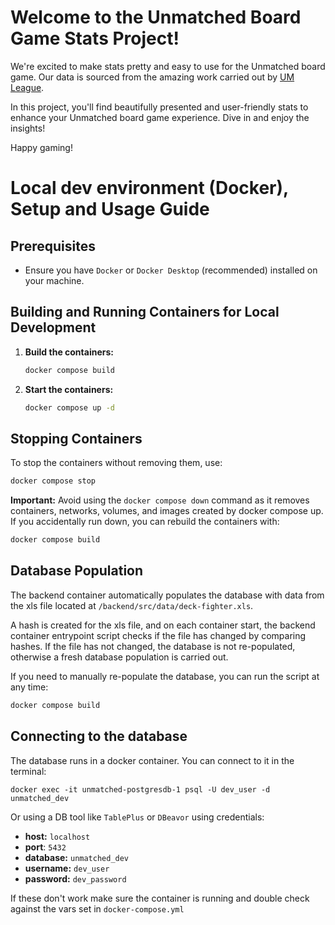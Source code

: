 # Welcome to the Unmatched Board Game Stats Project!

We're excited to make stats pretty and easy to use for the Unmatched board game. Our data is sourced from the amazing work carried out by [UM League](https://www.umleague.net/fighterstats).

In this project, you'll find beautifully presented and user-friendly stats to enhance your Unmatched board game experience. Dive in and enjoy the insights!

Happy gaming!

# Local dev environment (Docker), Setup and Usage Guide

## Prerequisites

- Ensure you have `Docker` or `Docker Desktop` (recommended) installed on your machine.

## Building and Running Containers for Local Development

1. **Build the containers:**
   ```sh
   docker compose build
   ```
1. **Start the containers:**
   ```sh
   docker compose up -d
   ```

## Stopping Containers

To stop the containers without removing them, use:

```sh
docker compose stop
```

**Important:** Avoid using the `docker compose down` command as it removes containers, networks, volumes, and images created by docker compose up. If you accidentally run down, you can rebuild the containers with:

```sh
docker compose build
```

## Database Population

The backend container automatically populates the database with data from the xls file located at `/backend/src/data/deck-fighter.xls`.

A hash is created for the xls file, and on each container start, the backend container entrypoint script checks if the file has changed by comparing hashes. If the file has not changed, the database is not re-populated, otherwise a fresh database population is carried out.

If you need to manually re-populate the database, you can run the script at any time:

```sh
docker compose build
```

## Connecting to the database

The database runs in a docker container. You can connect to it in the terminal:

```
docker exec -it unmatched-postgresdb-1 psql -U dev_user -d unmatched_dev
```

Or using a DB tool like `TablePlus` or `DBeavor` using credentials:

- **host:** `localhost`
- **port**: `5432`
- **database:** `unmatched_dev`
- **username:** `dev_user`
- **password:** `dev_password`

If these don't work make sure the container is running and double check against the vars set in `docker-compose.yml`
